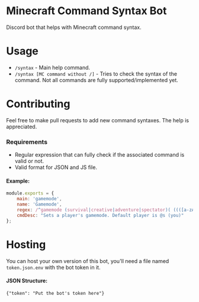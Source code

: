 # Minecraft Command Syntax Bot

Discord bot that helps with Minecraft command syntax.

# Usage

- `/syntax` - Main help command.<br>
- `/syntax [MC command without /]` - Tries to check the syntax of the command. Not all commands are fully supported/implemented yet.

# Contributing

Feel free to make pull requests to add new command syntaxes. The help is appreciated.

### Requirements

- Regular expression that can fully check if the associated command is valid or not.
- Valid format for JSON and JS file.

#### Example:

```js
module.exports = {
	main: 'gamemode',
	name: 'Gamemode',
	regex: /^gamemode (survival|creative|adventure|spectator)( ((([a-zA-Z0-9_]){3,16})|(@s|@a|@p|@r)))?/,
	cmdDesc: "Sets a player's gamemode. Default player is @s (you)"
};
```

# Hosting

You can host your own version of this bot, you'll need a file named `token.json.env` with the bot token in it.

#### JSON Structure:

```
{"token": "Put the bot's token here"}
```

